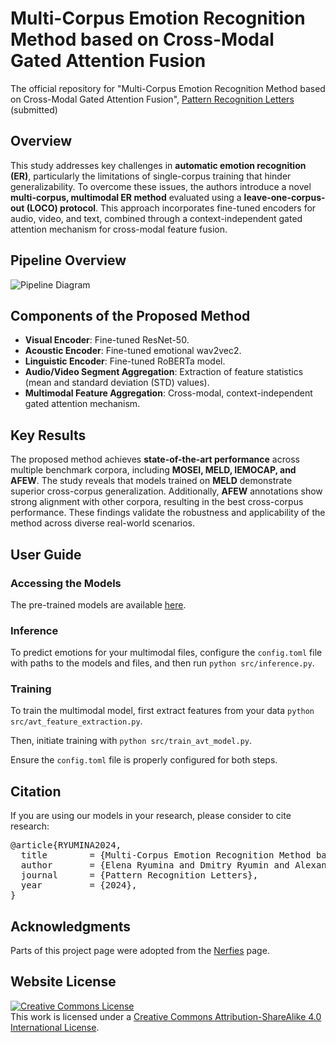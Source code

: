 # Multi-Corpus Emotion Recognition Method based on Cross-Modal Gated Attention Fusion

The official repository for "Multi-Corpus Emotion Recognition Method based on Cross-Modal Gated Attention Fusion", [Pattern Recognition Letters](https://www.sciencedirect.com/journal/pattern-recognition-letters) (submitted)

## Overview

This study addresses key challenges in **automatic emotion recognition (ER)**, particularly the limitations of single-corpus training that hinder generalizability. To overcome these issues, the authors introduce a novel **multi-corpus, multimodal ER method** evaluated using a **leave-one-corpus-out (LOCO) protocol**. This approach incorporates fine-tuned encoders for audio, video, and text, combined through a context-independent gated attention mechanism for cross-modal feature fusion.

## Pipeline Overview

![Pipeline Diagram](https://smil-spcras.github.io/MER/static/img/pipeline.png)

## Components of the Proposed Method

- **Visual Encoder**: Fine-tuned ResNet-50.
- **Acoustic Encoder**: Fine-tuned emotional wav2vec2.
- **Linguistic Encoder**: Fine-tuned RoBERTa model.
- **Audio/Video Segment Aggregation**: Extraction of feature statistics (mean and standard deviation (STD) values).
- **Multimodal Feature Aggregation**: Cross-modal, context-independent gated attention mechanism.

## Key Results

The proposed method achieves **state-of-the-art performance** across multiple benchmark corpora, including **MOSEI, MELD, IEMOCAP, and AFEW**. The study reveals that models trained on **MELD** demonstrate superior cross-corpus generalization. Additionally, **AFEW** annotations show strong alignment with other corpora, resulting in the best cross-corpus performance. These findings validate the robustness and applicability of the method across diverse real-world scenarios.

## User Guide

### Accessing the Models

The pre-trained models are available [here](https://drive.google.com/drive/folders/1NTVQatpihMwe5im_LZqAAouzAQWVjRwx?usp=sharing).

### Inference

To predict emotions for your multimodal files, configure the `config.toml` file with paths to the models and files, and then run `python src/inference.py`.

### Training

To train the multimodal model, first extract features from your data `python src/avt_feature_extraction.py`.

Then, initiate training with `python src/train_avt_model.py`.

Ensure the `config.toml` file is properly configured for both steps.

## Citation

If you are using our models in your research, please consider to cite research:

<div class="highlight highlight-text-bibtex notranslate position-relative overflow-auto" dir="auto"><pre><span class="pl-k">@article</span>{<span class="pl-en">RYUMINA2024</span>,
  <span class="pl-s">title</span>        = <span class="pl-s"><span class="pl-pds">{</span>Multi-Corpus Emotion Recognition Method based on Cross-Modal Gated Attention Fusion<span class="pl-pds">}</span></span>,
  <span class="pl-s">author</span>       = <span class="pl-s"><span class="pl-pds">{</span>Elena Ryumina and Dmitry Ryumin and Alexandr Axyonov and Denis Ivanko and Alexey Karpov<span class="pl-pds">}</span></span>,
  <span class="pl-s">journal</span>      = <span class="pl-s"><span class="pl-pds">{</span>Pattern Recognition Letters<span class="pl-pds">}</span></span>,
  <span class="pl-s">year</span>         = <span class="pl-s"><span class="pl-pds">{</span>2024<span class="pl-pds">}</span></span>,
}</div>

## Acknowledgments

Parts of this project page were adopted from the [Nerfies](https://nerfies.github.io/) page.

## Website License

<a rel="license" href="http://creativecommons.org/licenses/by-sa/4.0/"><img alt="Creative Commons License" style="border-width:0" src="https://i.creativecommons.org/l/by-sa/4.0/88x31.png" /></a><br />This work is licensed under a <a rel="license" href="http://creativecommons.org/licenses/by-sa/4.0/">Creative Commons Attribution-ShareAlike 4.0 International License</a>.
